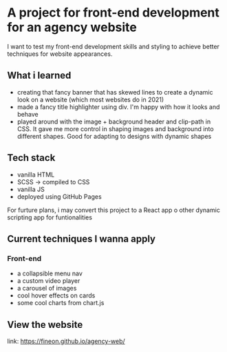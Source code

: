 # A project for front-end development for an agency website

I want to test my front-end development skills and styling to achieve better techniques for website appearances.

## What i learned
- creating that fancy banner that has skewed lines to create a dynamic look on a website (which most websites do in 2021)
- made a fancy title highlighter using div. I'm happy with how it looks and behave 
- played around with the image + background header and clip-path in CSS. It gave me more control in shaping images and background into different shapes. Good for adapting to designs with dynamic shapes

## Tech stack
- vanilla HTML
- SCSS -> compiled to CSS
- vanilla JS 
- deployed using GitHub Pages

For furture plans, i may convert this project to a React app o other dynamic scripting app for funtionalities

## Current techniques I wanna apply

### Front-end
- a collapsible menu nav
- a custom video player 
- a carousel of images
- cool hover effects on cards
- some cool charts from chart.js

## View the website 
link: https://fineon.github.io/agency-web/